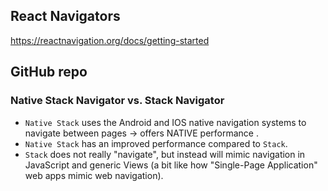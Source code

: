 ## React Navigators

https://reactnavigation.org/docs/getting-started

## GitHub repo

### Native Stack Navigator vs. Stack Navigator

- `Native Stack` uses the Android and IOS native navigation systems to navigate between pages ->
  offers NATIVE performance .
- `Native Stack` has an improved performance compared to `Stack`.
- `Stack` does not really "navigate", but instead will mimic navigation in JavaScript and generic
  Views (a bit like how "Single-Page Application" web apps mimic web navigation).

###
